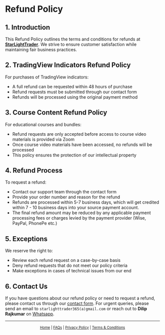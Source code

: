# Refund Policy

## 1. Introduction

This Refund Policy outlines the terms and conditions for refunds at [**StarLightTrader**](https://starlighttrader.github.io/). We strive to ensure customer satisfaction while maintaining fair business practices.

## 2. TradingView Indicators Refund Policy

For purchases of TradingView indicators:

- A full refund can be requested within 48 hours of purchase
- Refund requests must be submitted through our contact form
- Refunds will be processed using the original payment method

## 3. Course Content Refund Policy

For educational courses and bundles:

- Refund requests are only accepted before access to course video materials is provided via Zoom
- Once course video materials have been accessed, no refunds will be processed
- This policy ensures the protection of our intellectual property

## 4. Refund Process

To request a refund:

- Contact our support team through the contact form
- Provide your order number and reason for the refund
- Refunds are processed within 5-7 business days, which will get credited within 7 - 10 business days into your source payment account.
- The final refund amount may be reduced by any applicable payment processing fees or charges levied by the payment provider (Wise, PayPal, PhonePe etc.)

## 5. Exceptions

We reserve the right to:

- Review each refund request on a case-by-case basis
- Deny refund requests that do not meet our policy criteria
- Make exceptions in cases of technical issues from our end

## 6. Contact Us

If you have questions about our refund policy or need to request a refund, please contact us through our [contact form](https://starlighttrader.github.io/#contact). For urgent queries, please send an email to `starlighttrader365(a)gmail.com` or reach out to **Dilip Rajkumar** on [Whatsapp](https://wa.me/918925375889).

---

<div align="center">
<small color="#666">

[Home](https://starlighttrader.github.io/) | [FAQs](/legal/FAQs) | [Privacy Policy](/legal/PrivacyPolicy) | [Terms & Conditions](/legal/TermsConditions)

</small>
</div>